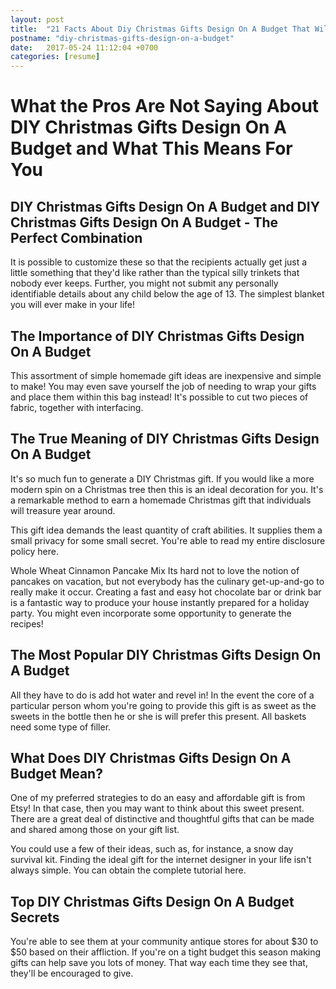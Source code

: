 ```yaml
---
layout: post
title:  "21 Facts About Diy Christmas Gifts Design On A Budget That Will Blow Your Mind"
postname: "diy-christmas-gifts-design-on-a-budget"
date:   2017-05-24 11:12:04 +0700
categories: [resume]
---
```

 What the Pros Are Not Saying About DIY Christmas Gifts Design On A Budget and What This Means For You 
=======================================================================================================

 DIY Christmas Gifts Design On A Budget and DIY Christmas Gifts Design On A Budget - The Perfect Combination 
-------------------------------------------------------------------------------------------------------------

It is possible to customize these so that the recipients actually get just a little something that they'd like rather than the typical silly trinkets that nobody ever keeps. Further, you might not submit any personally identifiable details about any child below the age of 13. The simplest blanket you will ever make in your life!

 The Importance of DIY Christmas Gifts Design On A Budget 
----------------------------------------------------------

This assortment of simple homemade gift ideas are inexpensive and simple to make! You may even save yourself the job of needing to wrap your gifts and place them within this bag instead! It's possible to cut two pieces of fabric, together with interfacing.

The True Meaning of DIY Christmas Gifts Design On A Budget 
-----------------------------------------------------------

It's so much fun to generate a DIY Christmas gift. If you would like a more modern spin on a Christmas tree then this is an ideal decoration for you. It's a remarkable method to earn a homemade Christmas gift that individuals will treasure year around.

This gift idea demands the least quantity of craft abilities. It supplies them a small privacy for some small secret. You're able to read my entire disclosure policy here.

Whole Wheat Cinnamon Pancake Mix Its hard not to love the notion of pancakes on vacation, but not everybody has the culinary get-up-and-go to really make it occur. Creating a fast and easy hot chocolate bar or drink bar is a fantastic way to produce your house instantly prepared for a holiday party. You might even incorporate some opportunity to generate the recipes!

The Most Popular DIY Christmas Gifts Design On A Budget 
--------------------------------------------------------

All they have to do is add hot water and revel in! In the event the core of a particular person whom you're going to provide this gift is as sweet as the sweets in the bottle then he or she is will prefer this present. All baskets need some type of filler.

What Does DIY Christmas Gifts Design On A Budget Mean? 
-------------------------------------------------------

One of my preferred strategies to do an easy and affordable gift is from Etsy! In that case, then you may want to think about this sweet present. There are a great deal of distinctive and thoughtful gifts that can be made and shared among those on your gift list.

You could use a few of their ideas, such as, for instance, a snow day survival kit. Finding the ideal gift for the internet designer in your life isn't always simple. You can obtain the complete tutorial here.

Top DIY Christmas Gifts Design On A Budget Secrets 
---------------------------------------------------

You're able to see them at your community antique stores for about $30 to $50 based on their affliction. If you're on a tight budget this season making gifts can help save you lots of money. That way each time they see that, they'll be encouraged to give.
